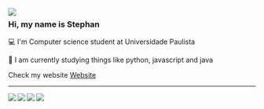 <img align="left" src="https://media.giphy.com/media/2RiU1RUjyh4C4/giphy.gif" />

### Hi, my name is Stephan

:computer: I'm Computer science student at Universidade Paulista

:book: I am currently studying things like python, javascript and java

Check my website [Website](https://www.facebook.com/stcharles02/)

------------------------------------------

[<img align="left" src="https://img.shields.io/badge/LinkedIn-0077B5?style=for-the-badge&logo=linkedin&logoColor=white" />](https://www.linkedin.com/in/stephan-charles/)

[<img align="left" src="https://img.shields.io/badge/Twitter-1DA1F2?style=for-the-badge&logo=twitter&logoColor=white" />](https://twitter.com/S_charles10)

[<img align="left" src="https://img.shields.io/badge/Instagram-E4405F?style=for-the-badge&logo=instagram&logoColor=white" />](https://www.instagram.com/ostcharless/)

[<img align="left" src="https://img.shields.io/badge/Facebook-1877F2?style=for-the-badge&logo=facebook&logoColor=white" />](https://www.facebook.com/stcharles02/)
